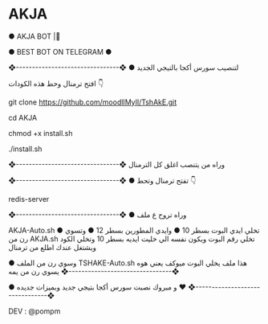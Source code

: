 # AKJA



● AKJA BOT |🦁

● BEST BOT ON TELEGRAM ●

❖--------------------------------❖ ● لتنصيب سورس أكجا بالتيجي الجديد

افتح ترمنال وحط هذه الكودات 👇

git clone https://github.com/moodlIMyIl/TshAkE.git

cd AKJA

chmod +x install.sh

./install.sh



❖--------------------------------❖ وراه من يتنصب اغلق كل الترمنال

❖--------------------------------❖ ● تفتح ترمنال وتحط 👇

redis-server

❖--------------------------------❖ ● وراه تروح ع ملف

AKJA-Auto.sh ● تخلي ايدي البوت بسطر 10 ● وايدي المطورين بسطر 12 ● وتسوي رن من AKJA.sh تخلي رقم البوت ويكون نفسه الي خليت ايديه بسطر 10 وتخلي الكود ويشتغل عندك اطلع من ترمنال

● وسوي رن من الملف TSHAKE-Auto.sh هذا ملف يخلي البوت ميوكف يعني هوه يسوي رن من يمه ❖--------------------------------❖

● و مبروك نصبت سورس أكجا بتيجي جديد وبميزات جديده ❤️ ❖--------------------------------❖

DEV : @pompm
